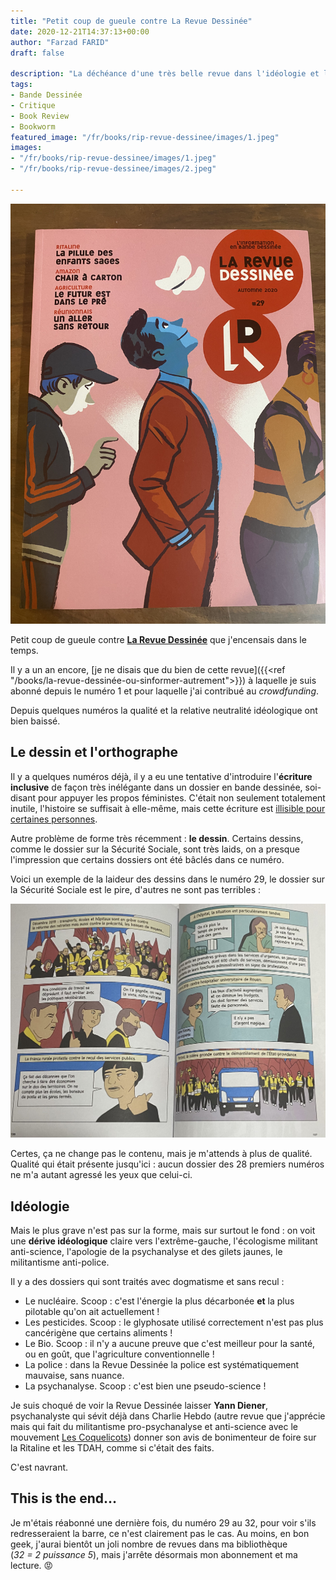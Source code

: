 ```yaml
---
title: "Petit coup de gueule contre La Revue Dessinée"
date: 2020-12-21T14:37:13+00:00
author: "Farzad FARID"
draft: false

description: "La déchéance d'une très belle revue dans l'idéologie et le « gauchisme » primaire"
tags:
- Bande Dessinée
- Critique
- Book Review
- Bookworm
featured_image: "/fr/books/rip-revue-dessinee/images/1.jpeg"
images:
- "/fr/books/rip-revue-dessinee/images/1.jpeg"
- "/fr/books/rip-revue-dessinee/images/2.jpeg"

---
```


![image](images/1.jpeg#layoutTextWidth)

Petit coup de gueule contre **[La Revue Dessinée](https://www.4revues.fr/la-revue-dessinee/)** que j'encensais dans le temps. 

Il y a un an encore, [je ne disais que du bien de cette revue]({{<ref "/books/la-revue-dessinée-ou-sinformer-autrement">}})
à laquelle je suis abonné depuis le numéro 1 et pour laquelle j'ai contribué au *crowdfunding*.

Depuis quelques numéros la qualité et la relative neutralité idéologique ont bien baissé.

## Le dessin et l'orthographe

Il y a quelques numéros déjà, il y a eu une tentative d'introduire l'**écriture inclusive**
de façon très inélégante dans un dossier en bande dessinée, soi-disant
pour appuyer les propos féministes. C'était non seulement totalement inutile, l'histoire se
suffisait à elle-même, mais cette écriture est [illisible pour certaines personnes](https://www.rtl.fr/actu/debats-societe/ecriture-inclusive-la-federation-des-aveugles-denonce-une-langue-illisible-7791065702).

Autre problème de forme très récemment : **le dessin**. Certains dessins, comme le
dossier sur la Sécurité Sociale, sont très laids, on a presque l'impression que 
certains dossiers ont été bâclés dans ce numéro.

Voici un exemple de la laideur des dessins dans le numéro 29, le dossier sur la Sécurité Sociale
est le pire, d'autres ne sont pas terribles :

![image](images/2.jpeg#layoutTextWidth)

Certes, ça ne change pas le contenu, mais je m'attends à plus de qualité. Qualité qui était
présente jusqu'ici : aucun dossier des 28 premiers numéros ne m'a autant agressé les yeux
que celui-ci.

## Idéologie

Mais le plus grave n'est pas sur la forme, mais sur surtout le fond : on voit une **dérive
idéologique** claire vers l'extrême-gauche, l'écologisme militant
anti-science, l'apologie de la psychanalyse et des gilets jaunes, le militantisme anti-police.

Il y a des dossiers qui sont traités avec dogmatisme et sans recul :
* Le nucléaire. Scoop : c'est l'énergie la plus décarbonée **et** la plus pilotable qu'on ait actuellement !
* Les pesticides. Scoop : le glyphosate utilisé correctement n'est pas plus cancérigène que certains aliments !
* Le Bio. Scoop : il n'y a aucune preuve que c'est meilleur pour la santé, ou en goût, que l'agriculture conventionnelle !
* La police : dans la Revue Dessinée la police est systématiquement mauvaise, sans nuance.
* La psychanalyse. Scoop : c'est bien une pseudo-science ! 
  
Je suis choqué de voir la Revue Dessinée laisser **Yann Diener**, psychanalyste qui sévit déjà
dans Charlie Hebdo (autre revue que j'apprécie mais qui fait du militantisme pro-psychanalyse
et anti-science avec le mouvement [Les Coquelicots](https://www.lepoint.fr/environnement/pesticides-l-anses-repond-aux-elucubrations-de-fabrice-nicolino-13-09-2019-2335462_1927.php))
donner son avis de bonimenteur de foire sur la Ritaline et les TDAH, comme si c'était des faits.

C'est navrant.

## This is the end…

Je m'étais réabonné une dernière fois, du numéro 29 au 32, pour voir s'ils redresseraient la
barre, ce n'est clairement pas le cas. Au moins, en bon geek, j'aurai bientôt un joli nombre de 
revues dans ma bibliothèque (*32 = 2 puissance 5*), mais j'arrête 
désormais mon abonnement et ma lecture. :rage:

